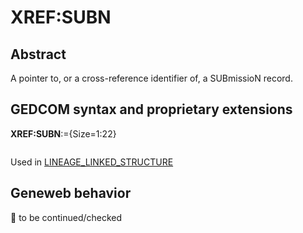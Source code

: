 ﻿# XREF:SUBN
## Abstract
A pointer to, or a cross-reference identifier of, a SUBmissioN record.


## GEDCOM syntax and proprietary extensions

**XREF:SUBN**:={Size=1:22}
<pre>
</pre>
Used in <a href=Ged.LINEAGE_LINKED_STRUCTURE.md>LINEAGE_LINKED_STRUCTURE</a><br />
## Geneweb behavior



🚧 to be continued/checked

